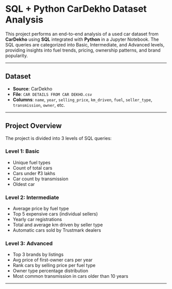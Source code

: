 # SQL + Python CarDekho Dataset Analysis

This project performs an end-to-end analysis of a used car dataset from **CarDekho** using **SQL** integrated with **Python** in a Jupyter Notebook. The SQL queries are categorized into Basic, Intermediate, and Advanced levels, providing insights into fuel trends, pricing, ownership patterns, and brand popularity.

---

## Dataset

- **Source**: CarDekho
- **File**: `CAR DETAILS FROM CAR DEKHO.csv`
- **Columns**: `name`, `year`, `selling_price`, `km_driven`, `fuel`, `seller_type`, `transmission`, `owner`, etc.

---

## Project Overview

The project is divided into 3 levels of SQL queries:

### Level 1: Basic
- Unique fuel types
- Count of total cars
- Cars under ₹3 lakhs
- Car count by transmission
- Oldest car

### Level 2: Intermediate
- Average price by fuel type
- Top 5 expensive cars (individual sellers)
- Yearly car registrations
- Total and average km driven by seller type
- Automatic cars sold by Trustmark dealers

### Level 3: Advanced
- Top 3 brands by listings
- Avg price of first-owner cars per year
- Rank cars by selling price per fuel type
- Owner type percentage distribution
- Most common transmission in cars older than 10 years

---
